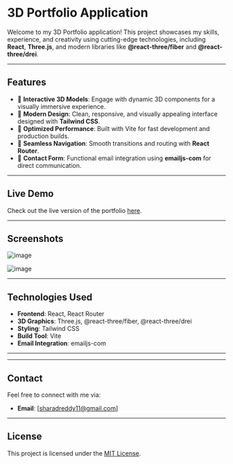 # **3D Portfolio Application**

Welcome to my 3D Portfolio application! This project showcases my skills, experience, and creativity using cutting-edge technologies, including **React**, **Three.js**, and modern libraries like **@react-three/fiber** and **@react-three/drei**.

---

## **Features**
- 🌟 **Interactive 3D Models**: Engage with dynamic 3D components for a visually immersive experience.
- 🎨 **Modern Design**: Clean, responsive, and visually appealing interface designed with **Tailwind CSS**.
- 🚀 **Optimized Performance**: Built with Vite for fast development and production builds.
- 🔗 **Seamless Navigation**: Smooth transitions and routing with **React Router**.
- 📧 **Contact Form**: Functional email integration using **emailjs-com** for direct communication.

---

## **Live Demo**
Check out the live version of the portfolio [here](https://portfolio-scr.vercel.app/).

---

## **Screenshots**
![image](https://github.com/user-attachments/assets/258acea5-4f23-42ce-b459-fd42a14dfb8d)

![image](https://github.com/user-attachments/assets/ca3751a4-6fdc-4908-8828-2bdbba04b7a9)



---

## **Technologies Used**
- **Frontend**: React, React Router
- **3D Graphics**: Three.js, @react-three/fiber, @react-three/drei
- **Styling**: Tailwind CSS
- **Build Tool**: Vite
- **Email Integration**: emailjs-com

---

---

## **Contact**
Feel free to connect with me via:
- **Email**: [sharadreddy11@gmail.com]

---

## **License**
This project is licensed under the [MIT License](LICENSE).
